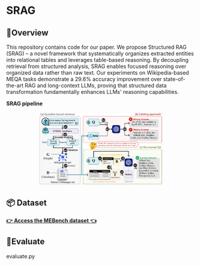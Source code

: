 # SRAG

## 👀Overview
This repository contains code for our paper. We propose Structured RAG (SRAG) – a novel framework that systematically organizes extracted entities into relational tables and leverages table-based reasoning. By decoupling retrieval from structured analysis, SRAG enables focused reasoning over organized data rather than raw text. Our experiments on Wikipedia-based MEQA tasks demonstrate a 29.6% accuracy improvement over state-of-the-art RAG and long-context LLMs, proving that structured data transformation fundamentally enhances LLMs' reasoning capabilities.

**SRAG pipeline**
<div align="center">
  <img src="assets/pipeline.png" width="65%" height="65%"/>
</div>

## 📦 Dataset
**[👉 Access the MEBench dataset 👈](https://github.com/tl2309/SRAG/tree/main/MEBench)**

## 🔧Evaluate 

evaluate.py

